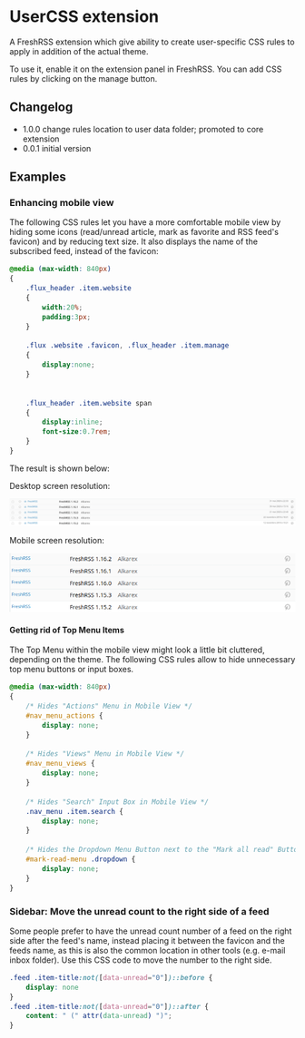 # UserCSS extension

A FreshRSS extension which give ability to create user-specific CSS rules to apply in addition of the actual theme.

To use it, enable it on the extension panel in FreshRSS. You can add CSS rules by clicking on the manage button.

## Changelog

- 1.0.0 change rules location to user data folder; promoted to core extension
- 0.0.1 initial version

## Examples

### Enhancing mobile view

The following CSS rules let you have a more comfortable mobile view by hiding some icons (read/unread article, mark as favorite and RSS feed's favicon) and by reducing text size. It also displays the name of the subscribed feed, instead of the favicon:

```css
@media (max-width: 840px)
{
	.flux_header .item.website
	{
		width:20%;
		padding:3px;
	}

	.flux .website .favicon, .flux_header .item.manage
	{
		display:none;
	}


	.flux_header .item.website span
	{
		display:inline;
		font-size:0.7rem;
	}
}
```

The result is shown below:

Desktop screen resolution:

![Desktop](desktop_resolution.png)

Mobile screen resolution:

![Mobile](mobile_resolution.png)

#### Getting rid of Top Menu Items

The Top Menu within the mobile view might look a little bit cluttered, depending on the theme. The following CSS rules allow to hide unnecessary top menu buttons or input boxes.
```css
@media (max-width: 840px)
{
    /* Hides "Actions" Menu in Mobile View */
    #nav_menu_actions {
        display: none;
    }

    /* Hides "Views" Menu in Mobile View */
    #nav_menu_views {
        display: none;
    }

    /* Hides "Search" Input Box in Mobile View */
    .nav_menu .item.search {
        display: none;
    }

    /* Hides the Dropdown Menu Button next to the "Mark all read" Button in Mobile View */
    #mark-read-menu .dropdown {
        display: none;
    }
}
```

### Sidebar: Move the unread count to the right side of a feed

Some people prefer to have the unread count number of a feed on the right side after the feed's name, instead placing it between the favicon and the feeds name, as this is also the common location in other tools (e.g. e-mail inbox folder). Use this CSS code to move the number to the right side.
```css
.feed .item-title:not([data-unread="0"])::before {
    display: none
}
.feed .item-title:not([data-unread="0"])::after {
    content: " (" attr(data-unread) ")";
}
```
